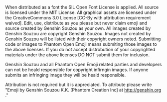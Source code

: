 When distributed as a font the SIL Open Font License is applied.
All source is licensed under the MIT License.
All graphical assets are licensed under the CreativeCommons 3.0 License [CC-By with attribution requirement waived].
Edit, use, distribute as you please but never claim emoji and source created by Genshin Souzou as your own.
All images created by Genshin Souzou are copyright Genshin Souzou.
Images not created by Genshin Souzou will be listed with their copyright owners noted.
Submitting code or images to Phantom Open Emoji means submiting those images to the above licenses.
If you do not accept distrobution of your copyrighted materials under the above licenses DO NOT submit them for inclusion.

Genshin Souzou and all Phantom Open Emoji related parties and developers can not be heald responsible for copyright infirngin images.
If anyone submits an infringing image they will be heald responsible.

Attribution is not required but it is appreciated.
To attribute please write "Emoji by Genshin Souzou K.K. [Phantom Creation Inc] at http://genshin.org ."
